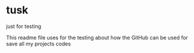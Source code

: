# tusk
just for testing

This readme file uses for the testing about how the GitHub can be used for save all my projects codes
